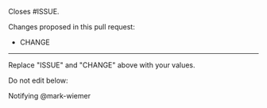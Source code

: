 Closes #ISSUE.

Changes proposed in this pull request:
- CHANGE

---

Replace "ISSUE" and "CHANGE" above with your values.

Do not edit below:

Notifying @mark-wiemer
